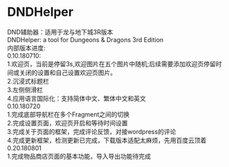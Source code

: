 # DNDHelper
DND辅助器：适用于龙与地下城3R版本  
DNDHelper: a tool for Dungeons & Dragons 3rd Edition  
内部版本进度:  
0.10.180710:  
1.欢迎页，当前是停留3s,欢迎图片在五个图片中随机;后续需要添加欢迎页停留时间或关闭的设置和自己设置欢迎页图片。  
2.沉浸式标题栏  
3.左侧侧滑栏  
4.应用语言国际化：支持简体中文、繁体中文和英文  
0.10.180720  
1.完成底部导航栏在多个Fragment之间的切换  
2.完成设置页面，欢迎页开启和等待时间设置  
3.完成关于页面的框架，完成评论反馈，对接wordpress的评论  
4.完成更新框架，检测更新已完成，下载版本适配太麻烦，先用百度云顶着  
0.20.180801  
1.完成物品商店页面的基本功能，导入导出功能待完成



